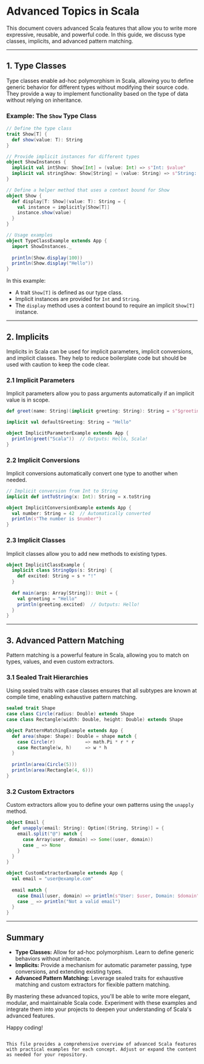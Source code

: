 # Advanced Topics in Scala

This document covers advanced Scala features that allow you to write more expressive, reusable, and powerful code. In this guide, we discuss type classes, implicits, and advanced pattern matching.

---

## 1. Type Classes

Type classes enable ad-hoc polymorphism in Scala, allowing you to define generic behavior for different types without modifying their source code. They provide a way to implement functionality based on the type of data without relying on inheritance.

### Example: The `Show` Type Class

```scala
// Define the type class
trait Show[T] {
  def show(value: T): String
}

// Provide implicit instances for different types
object ShowInstances {
  implicit val intShow: Show[Int] = (value: Int) => s"Int: $value"
  implicit val stringShow: Show[String] = (value: String) => s"String: $value"
}

// Define a helper method that uses a context bound for Show
object Show {
  def display[T: Show](value: T): String = {
    val instance = implicitly[Show[T]]
    instance.show(value)
  }
}

// Usage examples
object TypeClassExample extends App {
  import ShowInstances._
  
  println(Show.display(100))
  println(Show.display("Hello"))
}
```

In this example:
- A trait `Show[T]` is defined as our type class.
- Implicit instances are provided for `Int` and `String`.
- The `display` method uses a context bound to require an implicit `Show[T]` instance.

---

## 2. Implicits

Implicits in Scala can be used for implicit parameters, implicit conversions, and implicit classes. They help to reduce boilerplate code but should be used with caution to keep the code clear.

### 2.1 Implicit Parameters

Implicit parameters allow you to pass arguments automatically if an implicit value is in scope.

```scala
def greet(name: String)(implicit greeting: String): String = s"$greeting, $name!"

implicit val defaultGreeting: String = "Hello"

object ImplicitParameterExample extends App {
  println(greet("Scala"))  // Outputs: Hello, Scala!
}
```

### 2.2 Implicit Conversions

Implicit conversions automatically convert one type to another when needed.

```scala
// Implicit conversion from Int to String
implicit def intToString(x: Int): String = x.toString

object ImplicitConversionExample extends App {
  val number: String = 42  // Automatically converted
  println(s"The number is $number")
}
```

### 2.3 Implicit Classes

Implicit classes allow you to add new methods to existing types.

```scala
object ImplicitClassExample {
  implicit class StringOps(s: String) {
    def excited: String = s + "!"
  }
  
  def main(args: Array[String]): Unit = {
    val greeting = "Hello"
    println(greeting.excited)  // Outputs: Hello!
  }
}
```

---

## 3. Advanced Pattern Matching

Pattern matching is a powerful feature in Scala, allowing you to match on types, values, and even custom extractors.

### 3.1 Sealed Trait Hierarchies

Using sealed traits with case classes ensures that all subtypes are known at compile time, enabling exhaustive pattern matching.

```scala
sealed trait Shape
case class Circle(radius: Double) extends Shape
case class Rectangle(width: Double, height: Double) extends Shape

object PatternMatchingExample extends App {
  def area(shape: Shape): Double = shape match {
    case Circle(r)           => math.Pi * r * r
    case Rectangle(w, h)     => w * h
  }
  
  println(area(Circle(5)))
  println(area(Rectangle(4, 6)))
}
```

### 3.2 Custom Extractors

Custom extractors allow you to define your own patterns using the `unapply` method.

```scala
object Email {
  def unapply(email: String): Option[(String, String)] = {
    email.split("@") match {
      case Array(user, domain) => Some((user, domain))
      case _ => None
    }
  }
}

object CustomExtractorExample extends App {
  val email = "user@example.com"
  
  email match {
    case Email(user, domain) => println(s"User: $user, Domain: $domain")
    case _ => println("Not a valid email")
  }
}
```

---

## Summary

- **Type Classes:** Allow for ad-hoc polymorphism. Learn to define generic behaviors without inheritance.
- **Implicits:** Provide a mechanism for automatic parameter passing, type conversions, and extending existing types.
- **Advanced Pattern Matching:** Leverage sealed traits for exhaustive matching and custom extractors for flexible pattern matching.

By mastering these advanced topics, you'll be able to write more elegant, modular, and maintainable Scala code. Experiment with these examples and integrate them into your projects to deepen your understanding of Scala's advanced features.

Happy coding!
```

This file provides a comprehensive overview of advanced Scala features with practical examples for each concept. Adjust or expand the content as needed for your repository.